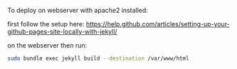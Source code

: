 To deploy on webserver with apache2 installed:

first follow the setup here:
https://help.github.com/articles/setting-up-your-github-pages-site-locally-with-jekyll/

on the webserver then run:

```bash
sudo bundle exec jekyll build --destination /var/www/html
```



